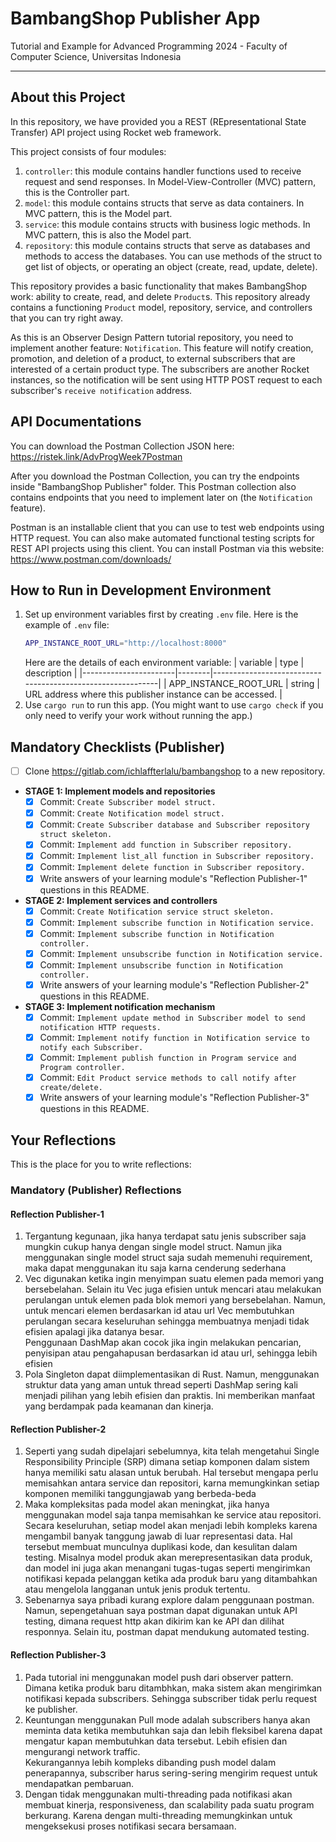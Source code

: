 # BambangShop Publisher App
Tutorial and Example for Advanced Programming 2024 - Faculty of Computer Science, Universitas Indonesia

---

## About this Project
In this repository, we have provided you a REST (REpresentational State Transfer) API project using Rocket web framework.

This project consists of four modules:
1.  `controller`: this module contains handler functions used to receive request and send responses.
    In Model-View-Controller (MVC) pattern, this is the Controller part.
2.  `model`: this module contains structs that serve as data containers.
    In MVC pattern, this is the Model part.
3.  `service`: this module contains structs with business logic methods.
    In MVC pattern, this is also the Model part.
4.  `repository`: this module contains structs that serve as databases and methods to access the databases.
    You can use methods of the struct to get list of objects, or operating an object (create, read, update, delete).

This repository provides a basic functionality that makes BambangShop work: ability to create, read, and delete `Product`s.
This repository already contains a functioning `Product` model, repository, service, and controllers that you can try right away.

As this is an Observer Design Pattern tutorial repository, you need to implement another feature: `Notification`.
This feature will notify creation, promotion, and deletion of a product, to external subscribers that are interested of a certain product type.
The subscribers are another Rocket instances, so the notification will be sent using HTTP POST request to each subscriber's `receive notification` address.

## API Documentations

You can download the Postman Collection JSON here: https://ristek.link/AdvProgWeek7Postman

After you download the Postman Collection, you can try the endpoints inside "BambangShop Publisher" folder.
This Postman collection also contains endpoints that you need to implement later on (the `Notification` feature).

Postman is an installable client that you can use to test web endpoints using HTTP request.
You can also make automated functional testing scripts for REST API projects using this client.
You can install Postman via this website: https://www.postman.com/downloads/

## How to Run in Development Environment
1.  Set up environment variables first by creating `.env` file.
    Here is the example of `.env` file:
    ```bash
    APP_INSTANCE_ROOT_URL="http://localhost:8000"
    ```
    Here are the details of each environment variable:
    | variable              | type   | description                                                |
    |-----------------------|--------|------------------------------------------------------------|
    | APP_INSTANCE_ROOT_URL | string | URL address where this publisher instance can be accessed. |
2.  Use `cargo run` to run this app.
    (You might want to use `cargo check` if you only need to verify your work without running the app.)

## Mandatory Checklists (Publisher)
-   [ ] Clone https://gitlab.com/ichlaffterlalu/bambangshop to a new repository.
-   **STAGE 1: Implement models and repositories**
    -   [x] Commit: `Create Subscriber model struct.`
    -   [x] Commit: `Create Notification model struct.`
    -   [x] Commit: `Create Subscriber database and Subscriber repository struct skeleton.`
    -   [x] Commit: `Implement add function in Subscriber repository.`
    -   [x] Commit: `Implement list_all function in Subscriber repository.`
    -   [x] Commit: `Implement delete function in Subscriber repository.`
    -   [x] Write answers of your learning module's "Reflection Publisher-1" questions in this README.
-   **STAGE 2: Implement services and controllers**
    -   [x] Commit: `Create Notification service struct skeleton.`
    -   [x] Commit: `Implement subscribe function in Notification service.`
    -   [x] Commit: `Implement subscribe function in Notification controller.`
    -   [x] Commit: `Implement unsubscribe function in Notification service.`
    -   [x] Commit: `Implement unsubscribe function in Notification controller.`
    -   [x] Write answers of your learning module's "Reflection Publisher-2" questions in this README.
-   **STAGE 3: Implement notification mechanism**
    -   [x] Commit: `Implement update method in Subscriber model to send notification HTTP requests.`
    -   [x] Commit: `Implement notify function in Notification service to notify each Subscriber.`
    -   [x] Commit: `Implement publish function in Program service and Program controller.`
    -   [x] Commit: `Edit Product service methods to call notify after create/delete.`
    -   [x] Write answers of your learning module's "Reflection Publisher-3" questions in this README.

## Your Reflections
This is the place for you to write reflections:

### Mandatory (Publisher) Reflections

#### Reflection Publisher-1
1. Tergantung kegunaan, jika hanya terdapat satu jenis subscriber saja mungkin cukup hanya dengan single model struct.
Namun jika menggunakan single model struct saja sudah memenuhi requirement, maka dapat menggunakan itu saja karna cenderung sederhana
2. Vec digunakan ketika ingin menyimpan suatu elemen pada memori yang bersebelahan. Selain itu Vec juga efisien untuk mencari
atau melakukan perulangan untuk elemen pada blok memori yang bersebelahan. Namun, untuk mencari elemen berdasarkan id atau url
Vec membutuhkan perulangan secara keseluruhan sehingga membuatnya menjadi tidak efisien apalagi jika datanya besar.</br>
Penggunaan DashMap akan cocok jika ingin melakukan pencarian, penyisipan atau pengahapusan berdasarkan id atau url, sehingga lebih efisien
3. Pola Singleton dapat diimplementasikan di Rust. Namun, menggunakan struktur data yang aman untuk thread seperti DashMap 
sering kali menjadi pilihan yang lebih efisien dan praktis. Ini memberikan manfaat yang berdampak pada keamanan dan kinerja.

#### Reflection Publisher-2
1. Seperti yang sudah dipelajari sebelumnya, kita telah mengetahui Single Responsibility Principle (SRP) dimana setiap
komponen dalam sistem hanya memiliki satu alasan untuk berubah. Hal tersebut mengapa perlu memisahkan antara service dan
repositori, karna memungkinkan setiap komponen memiliki tanggungjawab yang berbeda-beda
2. Maka kompleksitas pada model akan meningkat, jika hanya menggunakan model saja tanpa memisahkan ke service atau repositori.
Secara keseluruhan, setiap model akan menjadi lebih kompleks karena mengambil banyak tanggung jawab di luar representasi data.
Hal tersebut membuat munculnya duplikasi kode, dan kesulitan dalam testing. Misalnya model produk akan merepresentasikan data produk, 
dan model ini juga akan menangani tugas-tugas seperti mengirimkan notifikasi kepada pelanggan ketika ada produk baru yang 
ditambahkan atau mengelola langganan untuk jenis produk tertentu.
3. Sebenarnya saya pribadi kurang explore dalam penggunaan postman. Namun, sepengetahuan saya postman dapat digunakan untuk
API testing, dimana request http akan dikirim kan ke API dan dilihat responnya. Selain itu, postman dapat mendukung automated
testing. 
#### Reflection Publisher-3
1. Pada tutorial ini menggunakan model push dari observer pattern. Dimana ketika produk baru ditambhkan, maka sistem akan
mengirimkan notifikasi kepada subscribers. Sehingga subscriber tidak perlu request ke publisher. 
2. Keuntungan menggunakan Pull mode adalah subscribers hanya akan meminta data ketika membutuhkan saja dan lebih fleksibel 
karena dapat mengatur kapan membutuhkan data tersebut. Lebih efisien dan mengurangi network traffic.</br>
Kekurangannya lebih kompleks dibanding push model dalam penerapannya, subscriber harus sering-sering mengirim request untuk
mendapatkan pembaruan.
3. Dengan tidak menggunakan multi-threading pada notifikasi akan membuat kinerja, responsiveness, dan scalability pada 
suatu program berkurang. Karena dengan multi-threading memungkinkan untuk mengeksekusi proses notifikasi secara bersamaan.